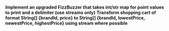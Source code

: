 **Implement an upgraded FizzBuzzer that takes int/str map for point values to print and a delimiter (use streams only)**
**Transform shopping cart of format String[] {brandId, price} to String[] {brandId, lowestPrice, newestPrice, highestPrice} using stream where possible**